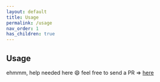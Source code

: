 ```yaml
---
layout: default
title: Usage
permalink: /usage
nav_order: 1
has_children: true
---
```


## Usage

ehmmm, help needed here :smile: feel free to send a PR => [here](https://framagit.org/les/gancio/tree/master/docs)



